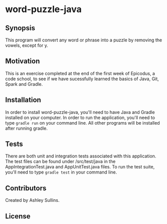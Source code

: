# word-puzzle-java

## Synopsis

This program will convert any word or phrase into a puzzle by removing the vowels, except for y.

## Motivation

This is an exercise completed at the end of the first week of Epicodus, a code school, to see if we have sucessfully learned the basics of Java, Git, Spark and Gradle.

## Installation

In order to install word-puzzle-java, you'll need to have Java and Gradle installed on your computer. In order to run the application, you'll need to type ``gradle run`` on your command line. All other programs will be installed after running gradle.

## Tests

There are both unit and integration tests associated with this application. The test files can be found under /src/test/java in the AppIntegrationTest.java and AppUnitTest.java files. To run the test suite, you'll need to type ``gradle test`` in your command line.

## Contributors

Created by Ashley Sullins.

## License


